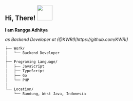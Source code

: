 <!-- **deneuv34/deneuv34** is a ✨ _special_ ✨ repository because its `README.md` (this file) appears on your GitHub profile.** -->

<h2> Hi, There! <img src="https://media.giphy.com/media/mGcNjsfWAjY5AEZNw6/giphy.gif" width="50"></h2>
<p><b>I am Rangga Adhitya</b></p>
<p><em>as Backend Developer at (@KWRI)[https://github.com/KWRI]
</em></p>

```bash
├── Work/
│   └── Backend Developer
│
├── Programing Language/
│   ├── JavaScript
│   ├── TypeScript
│   ├── Go
│   └── PHP
│
└── Location/
    └── Bandung, West Java, Indonesia
```
